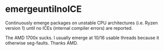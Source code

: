 # emergeuntilnoICE
Continuously emerge packages on unstable CPU architectures (i.e. Ryzen version 1) until no ICEs (internal compiler errors) are reported.

The AMD 1700x sucks. I usually emerge at 10/16 usable threads because it otherwise seg-faults. Thanks AMD.

